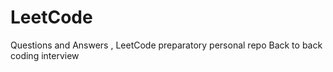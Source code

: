 # LeetCode
Questions and Answers , LeetCode preparatory personal repo 
Back to back coding interview
